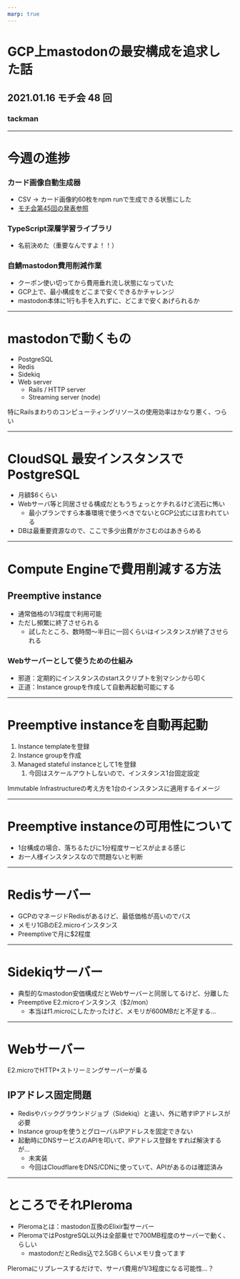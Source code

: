 ```yaml
---
marp: true
---
```


# GCP上mastodonの最安構成を追求した話

## 2021.01.16 モチ会 48 回

### tackman

---

# 今週の進捗

### カード画像自動生成器

- CSV -> カード画像約60枚をnpm runで生成できる状態にした
- [モチ会第45回の発表参照](http://tech.tackman.info/mochikai/45/)

### TypeScript深層学習ライブラリ

- 名前決めた（重要なんですよ！！）

### 自鯖mastodon費用削減作業

- クーポン使い切ってから費用垂れ流し状態になっていた
- GCP上で、最小構成をどこまで安くできるかチャレンジ
- mastodon本体に1行も手を入れずに、どこまで安くあげられるか

---

# mastodonで動くもの

- PostgreSQL
- Redis
- Sidekiq
- Web server
  - Rails / HTTP server
  - Streaming server (node)

特にRailsまわりのコンピューティングリソースの使用効率はかなり悪く、つらい

---

# CloudSQL 最安インスタンスでPostgreSQL

- 月額$6くらい
- Webサーバ等と同居させる構成だともうちょっとケチれるけど流石に怖い
  - 最小プランですら本番環境で使うべきでないとGCP公式には言われている
- DBは最重要資源なので、ここで多少出費がかさむのはあきらめる

---

# Compute Engineで費用削減する方法

## Preemptive instance

- 通常価格の1/3程度で利用可能
- ただし頻繁に終了させられる
  - 試したところ、数時間〜半日に一回くらいはインスタンスが終了させられる

### Webサーバーとして使うための仕組み

- 邪道：定期的にインスタンスのstartスクリプトを別マシンから叩く
- 正道：Instance groupを作成して自動再起動可能にする

---

# Preemptive instanceを自動再起動

1. Instance templateを登録
2. Instance groupを作成
3. Managed stateful instanceとして1を登録
   1. 今回はスケールアウトしないので、インスタンス1台固定設定

Immutable Infrastructureの考え方を1台のインスタンスに適用するイメージ

---

# Preemptive instanceの可用性について

- 1台構成の場合、落ちるたびに1分程度サービスが止まる感じ
- お一人様インスタンスなので問題ないと判断

---

# Redisサーバー

- GCPのマネージドRedisがあるけど、最低価格が高いのでパス
- メモリ1GBのE2.microインスタンス
- Preemptiveで月に$2程度

---

# Sidekiqサーバー

- 典型的なmastodon安価構成だとWebサーバーと同居してるけど、分離した
- Preemptive E2.microインスタンス（$2/mon）
  - 本当はf1.microにしたかったけど、メモリが600MBだと不足する…

---

# Webサーバー

E2.microでHTTP+ストリーミングサーバーが乗る

## IPアドレス固定問題

- Redisやバックグラウンドジョブ（Sidekiq）と違い、外に晒すIPアドレスが必要
- Instance groupを使うとグローバルIPアドレスを固定できない
- 起動時にDNSサービスのAPIを叩いて、IPアドレス登録をすれば解決するが…
  - 未実装
  - 今回はCloudflareをDNS/CDNに使っていて、APIがあるのは確認済み

---

# ところでそれPleroma

- Pleromaとは：mastodon互換のElixir製サーバー
- PleromaではPostgreSQL以外は全部乗せで700MB程度のサーバーで動く、らしい
  - mastodonだとRedis込で2.5GBくらいメモリ食ってます

Pleromaにリプレースするだけで、サーバ費用が1/3程度になる可能性…？